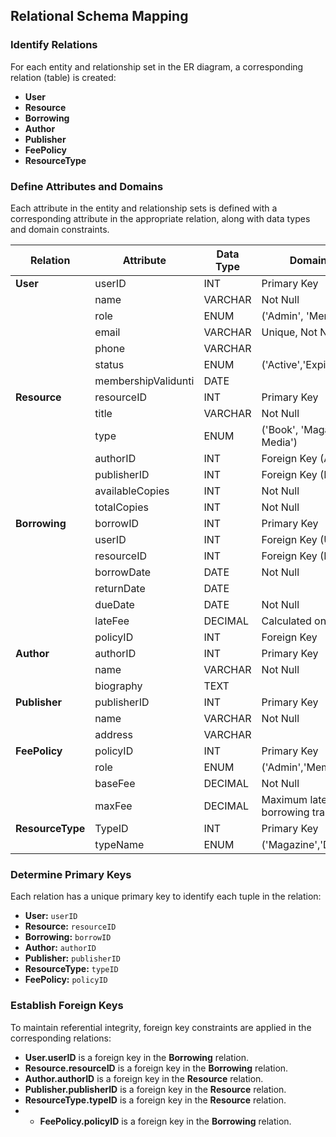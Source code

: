 ## Relational Schema Mapping

### Identify Relations
For each entity and relationship set in the ER diagram, a corresponding relation (table) is created:
- **User** 
- **Resource**
- **Borrowing**
- **Author**
- **Publisher**
- **FeePolicy**
- **ResourceType**


### Define Attributes and Domains
Each attribute in the entity and relationship sets is defined with a corresponding attribute in the appropriate relation, along with data types and domain constraints.

| Relation   | Attribute       | Data Type   | Domain/Constraint              |
|------------|-----------------|-------------|--------------------------------|
| **User**   | userID          | INT         | Primary Key                    |
|            | name            | VARCHAR     | Not Null                       |
|            | role            | ENUM        | ('Admin', 'Member')            |
|            | email           | VARCHAR     | Unique, Not Null               |
|            | phone           | VARCHAR     |                                |
|            | status          | ENUM        |  ('Active','Expired','Suspended')|
|            | membershipValidunti | DATE    |                                |
| **Resource** | resourceID    | INT         | Primary Key                    |
|            | title           | VARCHAR     | Not Null                       |
|            | type            | ENUM        | ('Book', 'Magazine', 'Digital Media') |
|            | authorID        | INT         | Foreign Key (Author)           |
|            | publisherID     | INT         | Foreign Key (Publisher)        |
|            | availableCopies | INT         | Not Null                       |
|            | totalCopies     | INT         | Not Null                       |
| **Borrowing** | borrowID     | INT         | Primary Key                    |
|            | userID          | INT         | Foreign Key (User)             |
|            | resourceID      | INT         | Foreign Key (Resource)         |
|            | borrowDate      | DATE        | Not Null                       |
|            | returnDate      | DATE        |                                |
|            | dueDate         | DATE        | Not Null                       |
|            | lateFee         | DECIMAL     | Calculated on overdue returns  |
|            | policyID        | INT         | Foreign Key                    |
| **Author** | authorID        | INT         | Primary Key                    |
|            | name            | VARCHAR     | Not Null                       |
|            | biography       | TEXT        |                                |
| **Publisher** | publisherID  | INT         | Primary Key                    |
|            | name            | VARCHAR     | Not Null                       |
|            | address         | VARCHAR     |                                |
| **FeePolicy** | policyID     | INT         | Primary Key                    |
|            | role            | ENUM        | ('Admin','Member')             |
|            | baseFee         | DECIMAL     | Not Null                       |
|         | maxFee          | DECIMAL     | Maximum late fee of a single borrowing transaction|
| **ResourceType** | TypeID     | INT         | Primary Key                   |
|            | typeName         | ENUM        | ('Magazine','Digital')        |


### Determine Primary Keys
Each relation has a unique primary key to identify each tuple in the relation:
- **User:** `userID`
- **Resource:** `resourceID`
- **Borrowing:** `borrowID`
- **Author:** `authorID`
- **Publisher:** `publisherID`
- **ResourceType:** `typeID`
- **FeePolicy:** `policyID`

### Establish Foreign Keys
To maintain referential integrity, foreign key constraints are applied in the corresponding relations:
- **User.userID** is a foreign key in the **Borrowing** relation.
- **Resource.resourceID** is a foreign key in the **Borrowing** relation.
- **Author.authorID** is a foreign key in the **Resource** relation.
- **Publisher.publisherID** is a foreign key in the **Resource** relation.
-  **ResourceType.typeID** is a foreign key in the **Resource** relation.
- - **FeePolicy.policyID** is a foreign key in the **Borrowing** relation.

